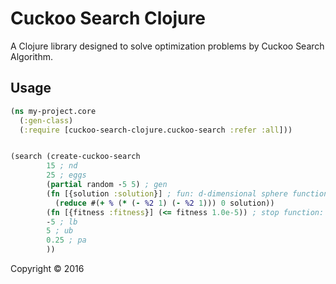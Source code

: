 # Cuckoo Search Clojure

A Clojure library designed to solve optimization problems by Cuckoo Search Algorithm.

## Usage


```clojure
(ns my-project.core
  (:gen-class)
  (:require [cuckoo-search-clojure.cuckoo-search :refer :all]))


(search (create-cuckoo-search
        15 ; nd
        25 ; eggs
        (partial random -5 5) ; gen
        (fn [{solution :solution}] ; fun: d-dimensional sphere function sum_j=1^d (u_j-1)^2, with a minimum at (1,1, ...., 1)
          (reduce #(+ % (* (- %2 1) (- %2 1))) 0 solution))
        (fn [{fitness :fitness}] (<= fitness 1.0e-5)) ; stop function: when fitness(best-nest) < 1.0e-5
        -5 ; lb
        5 ; ub
        0.25 ; pa
        ))
```



Copyright © 2016

